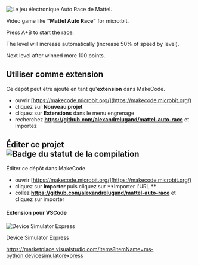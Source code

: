 ![Le jeu électronique Auto Race de Mattel.](https://upload.wikimedia.org/wikipedia/commons/thumb/5/5b/Mattel_Electronics_Auto_Race%2C_No._9879%2C_Red_LED%2C_Made_In_Hong_Kong%2C_Copyright_1976_%28LED_Handheld_Electronic_Game%29.jpg/220px-Mattel_Electronics_Auto_Race%2C_No._9879%2C_Red_LED%2C_Made_In_Hong_Kong%2C_Copyright_1976_%28LED_Handheld_Electronic_Game%29.jpg)

Video game like **"Mattel Auto Race"** for micro:bit. 

Press A+B to start the race. 

The level will increase automatically (increase 50% of speed by level). 

Next level after winned more 100 points.


## Utiliser comme extension

Ce dépôt peut être ajouté en tant qu'**extension** dans MakeCode.

* ouvrir [https://makecode.microbit.org/](https://makecode.microbit.org/)
* cliquez sur **Nouveau projet**
* cliquez sur **Extensions** dans le menu engrenage
* recherchez **https://github.com/alexandrelugand/mattel-auto-race** et importez

## Éditer ce projet ![Badge du statut de la compilation](https://github.com/alexandrelugand/mattel-auto-race/workflows/MakeCode/badge.svg)

Éditer ce dépôt dans MakeCode.

* ouvrir [https://makecode.microbit.org/](https://makecode.microbit.org/)
* cliquez sur **Importer** puis cliquez sur **Importer l'URL **
* collez **https://github.com/alexandrelugand/mattel-auto-race** et cliquez sur importer

#### Extension pour VSCode

![Device Simulator Express](https://ms-python.gallerycdn.vsassets.io/extensions/ms-python/devicesimulatorexpress/2020.0.36321/1587585887579/Microsoft.VisualStudio.Services.Icons.Default)

Device Simulator Express

https://marketplace.visualstudio.com/items?itemName=ms-python.devicesimulatorexpress
